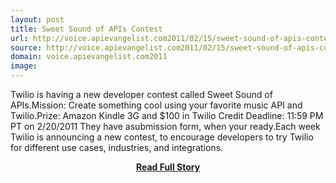 ```yaml
---
layout: post
title: Sweet Sound of APIs Contest
url: http://voice.apievangelist.com2011/02/15/sweet-sound-of-apis-contest/
source: http://voice.apievangelist.com2011/02/15/sweet-sound-of-apis-contest/
domain: voice.apievangelist.com2011
image: 
---
```


<p>Twilio is having a new developer contest called Sweet Sound of APIs.Mission: Create something cool using your favorite music API and Twilio.Prize: Amazon Kindle 3G and $100 in Twilio Credit Deadline: 11:59 PM PT on 2/20/2011 They have asubmission form, when your ready.Each week Twilio is announcing a new contest, to encourage developers to try Twilio for different use cases, industries, and integrations.</p>
<center><p><a href="http://voice.apievangelist.com2011/02/15/sweet-sound-of-apis-contest/" style='padding:25px; font-sze:18px; font-weight: bold;'>Read Full Story</a></p></center>
